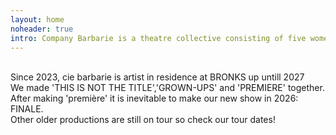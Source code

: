 ```yaml
---
layout: home
noheader: true
intro: Company Barbarie is a theatre collective consisting of five women. <a href="/en/about/">Read more</a>
---
```

<br>
Since 2023, cie barbarie is artist in residence at BRONKS up untill 2027<br>
We made 'THIS IS NOT THE TITLE','GROWN-UPS' and 'PREMIERE' together.<br>
After making 'première' it is inevitable to make our new show in 2026: FINALE.<br>
Other older productions are still on tour so check our tour dates!<br>
